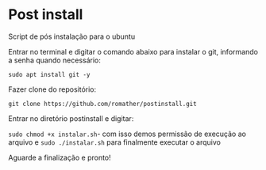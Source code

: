 # Post install

Script de pós instalação para o ubuntu

Entrar no terminal e digitar o comando abaixo para instalar o git, informando a senha quando necessário:

```sudo apt install git -y```

Fazer clone do repositório:

```git clone https://github.com/romather/postinstall.git```

Entrar no diretório postinstall e digitar:

```sudo chmod +x instalar.sh```- com isso demos permissão de execução ao arquivo e
```sudo ./instalar.sh``` para finalmente executar o arquivo

Aguarde a finalização e pronto!




